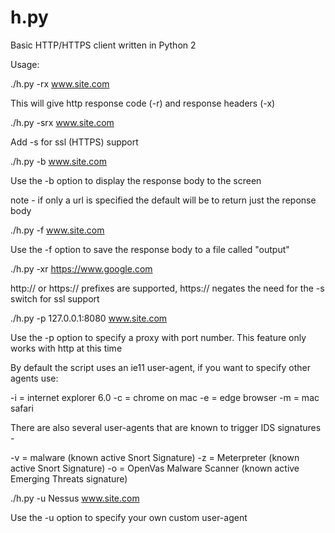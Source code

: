 # h.py
Basic HTTP/HTTPS client written in Python 2

Usage:

./h.py -rx www.site.com   

This will give http response code (-r) and response headers (-x)

./h.py -srx www.site.com

Add -s for ssl (HTTPS) support

./h.py -b www.site.com 

Use the -b option to display the response body to the screen

note - if only a url is specified the default will be to return just the reponse body

./h.py -f www.site.com 

Use the -f option to save the response body to a file called "output"

./h.py -xr https://www.google.com

http:// or https:// prefixes are supported, https:// negates the need for the -s switch for ssl support

./h.py -p 127.0.0.1:8080 www.site.com 

Use the -p option to specify a proxy with port number.  This feature only works with http at this time

By default the script uses an ie11 user-agent, if you want to specify other agents use:

-i = internet explorer 6.0
-c = chrome on mac
-e = edge browser
-m = mac safari

There are also several user-agents that are known to trigger IDS signatures -

-v = malware  (known active Snort Signature)
-z = Meterpreter (known active Snort Signature)
-o = OpenVas Malware Scanner (known active Emerging Threats signature)

./h.py -u Nessus www.site.com 

Use the -u option to specify your own custom user-agent

